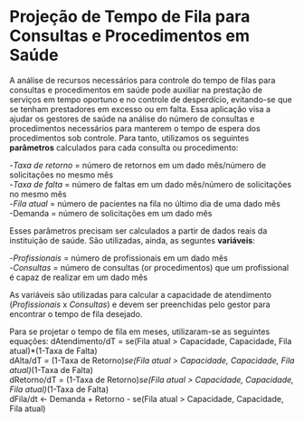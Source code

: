 # Projeção de Tempo de Fila para Consultas e Procedimentos em Saúde

A análise de recursos necessários para controle do tempo de filas para consultas e procedimentos em saúde pode auxiliar na prestação de serviços em tempo oportuno e no controle de desperdício, evitando-se que se tenham prestadores em excesso ou em falta. Essa aplicação visa a ajudar os gestores de saúde na análise do número de consultas e procedimentos necessários para manterem o tempo de espera dos procedimentos sob controle. Para tanto, utilizamos os seguintes **parâmetros** calculados para cada consulta ou procedimento:

-_Taxa de retorno_  = número de retornos em um dado mês/número de solicitações no mesmo mês<br />
-_Taxa de falta_  = número de faltas em um dado mês/número de solicitações no mesmo mês<br />
-_Fila atual_ = número de pacientes na fila no último dia de uma dado mês<br />
-Demanda = número de solicitações em um dado mês<br />

Esses parâmetros precisam ser calculados a partir de dados reais da instituição de saúde. São utilizadas, ainda, as seguntes **variáveis**: 

-_Profissionais_ = número de profissionais em um dado mês <br />
-_Consultas_ = número de consultas (or procedimentos) que um profissional é capaz de realizar em um dado mês <br />

As variáveis são utilizadas para calcular a capacidade de atendimento (_Profissionais_ x _Consultas_) e devem ser preenchidas pelo gestor para encontrar o tempo de fila desejado.

Para se projetar o tempo de fila em meses, utilizaram-se as seguintes equações:
dAtendimento/dT = se(Fila atual > Capacidade, Capacidade, Fila atual)*(1-Taxa de Falta) <br /> 
dAlta/dT = (1-Taxa de Retorno)*se(Fila atual > Capacidade, Capacidade, Fila atual)*(1-Taxa de Falta) <br /> 
dRetorno/dT = (1-Taxa de Retorno)*se(Fila atual > Capacidade, Capacidade, Fila atual)*(1-Taxa de Falta) <br /> 
dFila/dt <- Demanda + Retorno - se(Fila atual > Capacidade, Capacidade, Fila atual) <br />


